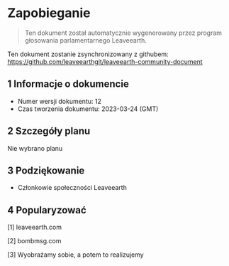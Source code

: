 # Zapobieganie

>Ten dokument został automatycznie wygenerowany przez program głosowania parlamentarnego Leaveearth.

Ten dokument zostanie zsynchronizowany z githubem: https://github.com/leaveearthgit/leaveearth-community-document

## 1 Informacje o dokumencie

- Numer wersji dokumentu: 12
- Czas tworzenia dokumentu: 2023-03-24 (GMT)

## 2 Szczegóły planu

Nie wybrano planu

## 3 Podziękowanie
* Członkowie społeczności Leaveearth

## 4 Popularyzować
[1] leaveearth.com

[2] bombmsg.com

[3] Wyobrażamy sobie, a potem to realizujemy
